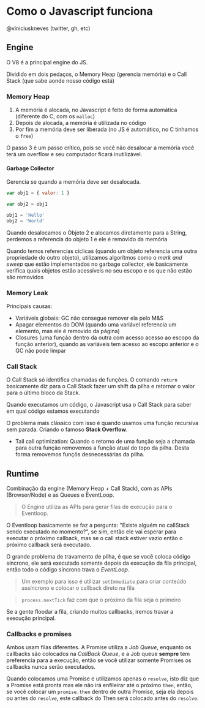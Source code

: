 # Como o Javascript funciona

@viniciuskneves (twitter, gh, etc)

## Engine

O V8 é a principal engine do JS.

Dividido em dois pedaços, o Memory Heap (gerencia memória) e o Call Stack (que sabe aonde nosso código está)

### Memory Heap

1. A memória é alocada, no Javascript é feito de forma automática (diferente do C, com os `malloc`)
2. Depois de alocada, a memória é utilizada no código
3. Por fim a memória deve ser liberada (no JS é automático, no C tinhamos o `free`)

O passo 3 é um passo crítico, pois se você não desalocar a memória você terá um overflow e seu computador ficará inutilizável.

#### Garbage Collector

Gerencia se quando a memória deve ser desalocada.

```js
var obj1 = { valor: 1 }

var obj2 = obj1

obj1 = 'Hello'
obj2 = 'World'
```

Quando desalocamos o Objeto 2 e alocamos diretamente para a String, perdemos a referencia do objeto 1 e ele é removido da memória

Quando temos referencias cíclicas (quando um objeto referencia uma outra propriedade do outro objeto), utilizamos algorítmos como o _mark and sweep_
que estão implementados no garbage collector, ele basicamente verifica quais objetos estão acessíveis no seu escopo e os que não estão são removidos

### Memory Leak

Principais causas:

- Variáveis globais: GC não consegue remover ela pelo M&S
- Apagar elementos do DOM (quando uma variável referencia um elemento, mas ele é removido da página)
- Closures (uma função dentro da outra com acesso acesso ao escopo da função anterior), quando as variáveis tem acesso ao escopo anterior e o GC não
  pode limpar

### Call Stack

O Call Stack só identifica chamadas de funções. O comando `return` basicamente diz para o Call Stack fazer um shift da pilha e retornar o valor para o
último bloco da Stack.

Quando executamos um código, o Javascript usa o Call Stack para saber em qual código estamos executando

O problema mais clássico com isso é quando usamos uma função recursiva sem parada. Criando o famoso __Stack Overflow__.

- Tail call optimization: Quando o retorno de uma função seja a chamada para outra função removemos a função atual do topo da pilha. Desta forma
  removemos funçõs desnecessárias da pilha.

## Runtime

Combinação da engine (Memory Heap + Call Stack), com as APIs (Browser/Node) e as Queues e EventLoop.

> O Engine utiliza as APIs para gerar filas de execução para o Eventloop.

O Eventloop basicamente se faz a pergunta: "Existe alguém no callStack sendo executado no momento?", se sim, então ele vai esperar para executar o
próximo callback, mas se o call stack estiver vazio então o próximo callback será executado.

O grande problema de travamento de pilha, é que se você coloca código síncrono, ele será executado somente depois da execução da fila principal, então
todo o código síncrono trava o _EventLoop_.

> Um exemplo para isso é utilizar `setImmediate` para criar conteúdo assíncrono e colocar o callback direto na fila

> `process.nextTick` faz com que o próximo da fila seja o primeiro

Se a gente floodar a fila, criando muitos callbacks, iremos travar a execução principal.

### Callbacks e promises

Ambos usam filas diferentes. A Promise utiliza a _Job Queue_, enquanto os callbacks são colocados na _CallBack Queue_, e a Job queue __sempre__ tem
preferencia para a execução, então se você utilizar somente Promises os callbacks nunca serão executados.

Quando colocamos uma Promise e utilizamos apenas o `resolve`, isto diz que a Promise está pronta mas ele não irá enfileirar até o próximo `then`,
então, se você colocar um `promise.then` dentro de outra Promise, seja ela depois ou antes do `resolve`, este callback do Then será colocado antes do
`resolve`.


